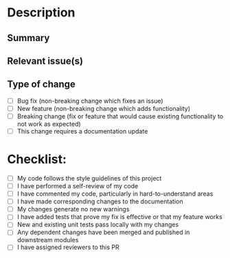 # Description

## Summary

<!-- Please include a summary of the changes and the related issue. Please also include relevant motivation and context. List any dependencies that are required for this change. -->

## Relevant issue(s)

<!-- List the issues related to this PR here in the format "#[ISSUE NUMBER]". Ideally there should only be one issue per PR. -->
<!-- For example:
- #1
- #2
 -->

## Type of change

<!-- Please delete options that are not relevant. -->

- [ ] Bug fix (non-breaking change which fixes an issue)
- [ ] New feature (non-breaking change which adds functionality)
- [ ] Breaking change (fix or feature that would cause existing functionality to not work as expected)
- [ ] This change requires a documentation update

# Checklist:

- [ ] My code follows the style guidelines of this project
- [ ] I have performed a self-review of my code
- [ ] I have commented my code, particularly in hard-to-understand areas
- [ ] I have made corresponding changes to the documentation
- [ ] My changes generate no new warnings
- [ ] I have added tests that prove my fix is effective or that my feature works
- [ ] New and existing unit tests pass locally with my changes
- [ ] Any dependent changes have been merged and published in downstream modules
- [ ] I have assigned reviewers to this PR
